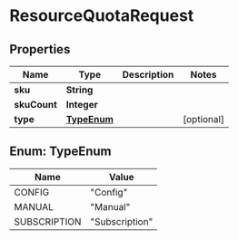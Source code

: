 

# ResourceQuotaRequest


## Properties

Name | Type | Description | Notes
------------ | ------------- | ------------- | -------------
**sku** | **String** |  | 
**skuCount** | **Integer** |  | 
**type** | [**TypeEnum**](#TypeEnum) |  |  [optional]



## Enum: TypeEnum

Name | Value
---- | -----
CONFIG | &quot;Config&quot;
MANUAL | &quot;Manual&quot;
SUBSCRIPTION | &quot;Subscription&quot;




